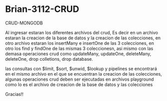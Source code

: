 # Brian-3112-CRUD
CRUD-MONGODB

Al ingresar estaran los diferentes archivos del crud, Es decir en un archivo estaran la creacion de la base de datos y la creacion de las colecciones, en otro archivo estaran los insertMany e insertOne de las 3 colecciones, en otro los find y findOne de las mismas 3 coleccionesn, asi mismo con las demasa operaciones crud como updateMany, updateOne, deleteMany, deleteOne, drop colletions, drop database.

las consultas con  $limit, $sort, $unwid, $lookup y pipelines  se encontrará en el mismo archivo en el que se encuentran la creacion de las colecciones, algunas operaciones crud deben ser ejecutadas en archivos playground como lo es el archivo de creacion de la base de datos y las colecciones

Gracias!!
